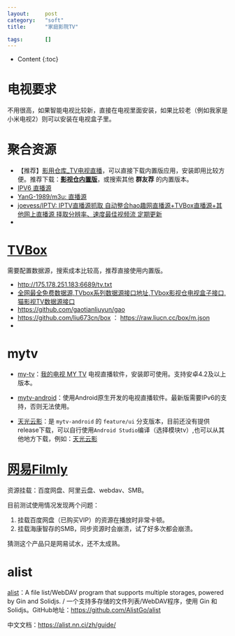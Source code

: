 ```yaml
---
layout:		post
category:	"soft"
title:		"家庭影院TV"

tags:		[]
---
```

- Content
{:toc}


# 电视要求

不用很高，如果智能电视比较新，直接在电视里面安装，如果比较老（例如我家是小米电视2）则可以安装在电视盒子里。

# 聚合资源

- 【推荐】[影用仓库_TV电视直播](https://www.wmdz.com/tv.html#google_vignette)，可以直接下载内置版应用，安装即用比较方便。推荐下载：**[影视仓内置版](https://www.wmdz.com/tvboxC2.html)**，或搜索其他 **群友荐** 的内置版本。
- [IPV6 直播源](https://gist.github.com/inkss/0cf33e9f52fbb1f91bc5eb0144e504cf)
- [YanG-1989/m3u: 直播源](https://github.com/YanG-1989/m3u)
- [joevess/IPTV: IPTV直播源抓取 自动整合hao趣网直播源+TVBox直播源+其他网上直播源 择取分辨率、速度最佳视频流 定期更新](https://github.com/joevess/IPTV?tab=readme-ov-file)
- 

# [TVBox](https://github.com/o0HalfLife0o/TVBoxOSC)

需要配置数据源，搜索成本比较高，推荐直接使用内置版。

- http://175.178.251.183:6689/tv.txt
- [全网最全免费数据源,TVbox系列数据源接口地址,TVbox影视仓电视盒子接口,猫影视TV数据源接口](https://www.juwanhezi.com/other/jsonlist)
- https://github.com/gaotianliuyun/gao
- https://github.com/liu673cn/box ： https://raw.liucn.cc/box/m.json
- 

# mytv

- [my-tv](https://github.com/lizongying/my-tv/releases)：[我的电视 MY TV](https://lyrics.run/my-tv.html) 电视直播软件，安装即可使用。支持安卓4.2及以上版本。

- [mytv-android](https://github.com/yaoxieyoulei/mytv-android/releases)：使用Android原生开发的电视直播软件。最新版需要IPv6的支持，否则无法使用。

- [天光云影](https://github.com/yaoxieyoulei/mytv-android/tree/feature/ui)：是 `mytv-android` 的 `feature/ui` 分支版本，目前还没有提供release下载，可以自行使用`Android Studio`编译（选择模块tv）,也可以从其他地方下载，例如：[天光云影](https://ljs.fun:5245/%E4%BC%98%E8%B4%A8%E5%AE%89%E5%8D%93%E8%BD%AF%E4%BB%B6%F0%9F%AB%A0%F0%9F%AB%A0/%E7%94%B5%E8%A7%86_%E7%9B%B4%E6%92%AD_%E5%84%BF%E6%AD%8C_%E9%9F%B3%E4%B9%90/%E5%A4%A9%E5%85%89%E4%BA%91%E5%BD%B1/)

  



# [网易Filmly](https://filmly.163.com/)

资源挂载：百度网盘、阿里云盘、webdav、SMB。

目前测试使用情况发现两个问题：

1. 挂载百度网盘（已购买VIP）的资源在播放时非常卡顿。
2. 挂载海康智存的SMB，同步资源时会崩溃，试了好多次都会崩溃。

猜测这个产品只是网易试水，还不太成熟。



# alist

[alist](https://alist.nn.ci/)：A file list/WebDAV program that supports multiple storages, powered by Gin and Solidjs. / 一个支持多存储的文件列表/WebDAV程序，使用 Gin 和 Solidjs。GitHub地址：https://github.com/AlistGo/alist

中文文档：https://alist.nn.ci/zh/guide/



